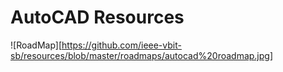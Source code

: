 # AutoCAD Resources

![RoadMap][https://github.com/ieee-vbit-sb/resources/blob/master/roadmaps/autocad%20roadmap.jpg]
